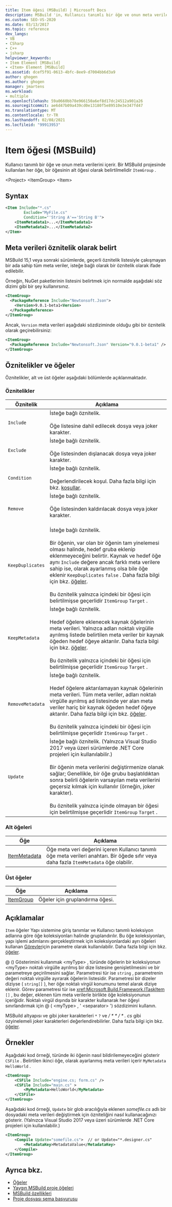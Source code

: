 ```yaml
---
title: Item öğesi (MSBuild) | Microsoft Docs
description: MSBuild 'in, Kullanıcı tanımlı bir öğe ve onun meta verilerini içermesi için öğe öğesini nasıl kullandığını öğrenin. Her öğe bir ItemGroup öğesinin alt öğesi olmalıdır.
ms.custom: SEO-VS-2020
ms.date: 03/13/2017
ms.topic: reference
dev_langs:
- VB
- CSharp
- C++
- jsharp
helpviewer_keywords:
- Item Element [MSBuild]
- <Item> Element [MSBuild]
ms.assetid: dcef5f91-0613-4bfc-8ee9-d7004bb6d3a9
author: ghogen
ms.author: ghogen
manager: jmartens
ms.workload:
- multiple
ms.openlocfilehash: 59a0660bb78e966150a6ef8d17dc24512a901a26
ms.sourcegitcommit: ae6d47b09a439cd0e13180f5e89510e3e347fd47
ms.translationtype: MT
ms.contentlocale: tr-TR
ms.lasthandoff: 02/08/2021
ms.locfileid: "99913953"
---
```

# <a name="item-element-msbuild"></a>Item öğesi (MSBuild)

Kullanıcı tanımlı bir öğe ve onun meta verilerini içerir. Bir MSBuild projesinde kullanılan her öğe, bir öğesinin alt öğesi olarak belirtilmelidir `ItemGroup` .

\<Project>
\<ItemGroup>
\<Item>

## <a name="syntax"></a>Syntax

```xml
<Item Include="*.cs"
        Exclude="MyFile.cs"
        Condition="'String A'=='String B'">
    <ItemMetadata1>...</ItemMetadata1>
    <ItemMetadata2>...</ItemMetadata2>
</Item>
```

## <a name="specify-metadata-as-attributes"></a>Meta verileri öznitelik olarak belirt

MSBuild 15,1 veya sonraki sürümlerde, geçerli öznitelik listesiyle çakışmayan bir ada sahip tüm meta veriler, isteğe bağlı olarak bir öznitelik olarak ifade edilebilir.

Örneğin, NuGet paketlerinin listesini belirtmek için normalde aşağıdaki söz dizimi gibi bir şey kullanırsınız.

```xml
<ItemGroup>
  <PackageReference Include="Newtonsoft.Json">
    <Version>9.0.1-beta1<Version>
  </PackageReference>
</ItemGroup>
```

Ancak, `Version` meta verileri aşağıdaki sözdiziminde olduğu gibi bir öznitelik olarak geçirebilirsiniz:

```xml
<ItemGroup>
  <PackageReference Include="Newtonsoft.Json" Version="9.0.1-beta1" />
</ItemGroup>
```

## <a name="attributes-and-elements"></a>Öznitelikler ve öğeler

 Öznitelikler, alt ve üst öğeler aşağıdaki bölümlerde açıklanmaktadır.

### <a name="attributes"></a>Öznitelikler

|Öznitelik|Açıklama|
|---------------|-----------------|
|`Include`|İsteğe bağlı öznitelik.<br /><br /> Öğe listesine dahil edilecek dosya veya joker karakter.|
|`Exclude`|İsteğe bağlı öznitelik.<br /><br /> Öğe listesinden dışlanacak dosya veya joker karakter.|
|`Condition`|İsteğe bağlı öznitelik.<br /><br /> Değerlendirilecek koşul. Daha fazla bilgi için bkz. [koşullar](../msbuild/msbuild-conditions.md).|
|`Remove`|İsteğe bağlı öznitelik.<br /><br /> Öğe listesinden kaldırılacak dosya veya joker karakter.<br /><br />|
|`KeepDuplicates`|İsteğe bağlı öznitelik.<br /><br /> Bir öğenin, var olan bir öğenin tam yinelemesi olması halinde, hedef gruba eklenip eklenmeyeceğini belirtir. Kaynak ve hedef öğe aynı `Include` değere ancak farklı meta verilere sahip ise, olarak ayarlanmış olsa bile öğe eklenir `KeepDuplicates` `false` . Daha fazla bilgi için bkz. [öğeler](../msbuild/msbuild-items.md).<br /><br /> Bu öznitelik yalnızca içindeki bir öğesi için belirtilmişse geçerlidir `ItemGroup` `Target` .|
|`KeepMetadata`|İsteğe bağlı öznitelik.<br /><br /> Hedef öğelere eklenecek kaynak öğelerinin meta verileri. Yalnızca adları noktalı virgülle ayrılmış listede belirtilen meta veriler bir kaynak öğeden hedef öğeye aktarılır. Daha fazla bilgi için bkz. [öğeler](../msbuild/msbuild-items.md).<br /><br /> Bu öznitelik yalnızca içindeki bir öğesi için belirtilmişse geçerlidir `ItemGroup` `Target` .|
|`RemoveMetadata`|İsteğe bağlı öznitelik.<br /><br /> Hedef öğelere aktarılamayan kaynak öğelerinin meta verileri. Tüm meta veriler, adları noktalı virgülle ayrılmış ad listesinde yer alan meta veriler hariç bir kaynak öğeden hedef öğeye aktarılır. Daha fazla bilgi için bkz. [öğeler](../msbuild/msbuild-items.md).<br /><br /> Bu öznitelik yalnızca içindeki bir öğesi için belirtilmişse geçerlidir `ItemGroup` `Target` .|
|`Update`|İsteğe bağlı öznitelik. (Yalnızca Visual Studio 2017 veya üzeri sürümlerde .NET Core projeleri için kullanılabilir.)<br /><br /> Bir öğenin meta verilerini değiştirmenize olanak sağlar; Genellikle, bir öğe grubu başlatıldıktan sonra belirli öğelerin varsayılan meta verilerini geçersiz kılmak için kullanılır (örneğin, joker karakter).<br /><br /> Bu öznitelik yalnızca içinde olmayan bir öğesi için belirtilmişse geçerlidir `ItemGroup` `Target` .|

### <a name="child-elements"></a>Alt öğeleri

|Öğe|Açıklama|
|-------------|-----------------|
|[ItemMetadata](../msbuild/itemmetadata-element-msbuild.md)|Öğe meta veri değerini içeren Kullanıcı tanımlı öğe meta verileri anahtarı. Bir öğede sıfır veya daha fazla `ItemMetadata` öğe olabilir.|

### <a name="parent-elements"></a>Üst öğeler

|Öğe|Açıklama|
|-------------|-----------------|
|[ItemGroup](../msbuild/itemgroup-element-msbuild.md)|Öğeler için gruplandırma öğesi.|

## <a name="remarks"></a>Açıklamalar

`Item` öğeler Yapı sistemine giriş tanımlar ve Kullanıcı tanımlı koleksiyon adlarına göre öğe koleksiyonları halinde gruplandırılır. Bu öğe koleksiyonları, yapı işlemi adımlarını gerçekleştirmek için koleksiyonlardaki ayrı öğeleri kullanan [Görevler](../msbuild/msbuild-tasks.md)için parametre olarak kullanılabilir. Daha fazla bilgi için bkz. [öğeler](../msbuild/msbuild-items.md).

@ () Gösterimini kullanmak \<myType> , türünde öğelerin bir koleksiyonun \<myType> noktalı virgülle ayrılmış bir dize listesine genişletilmesini ve bir parametreye geçirilmesini sağlar. Parametresi tür ise `string` , parametrenin değeri noktalı virgülle ayırarak öğelerin listesidir. Parametresi bir dizeler diziyse ( `string[]` ), her öğe noktalı virgül konumunu temel alarak diziye eklenir. Görev parametresi tür ise <xref:Microsoft.Build.Framework.ITaskItem> `[]` , bu değer, eklenen tüm meta verilerle birlikte öğe koleksiyonunun içeriğidir. Noktalı virgül dışında bir karakter kullanarak her öğeyi sınırlandırmak için @ ( \<myType> , ' \<separator> ') sözdizimini kullanın.

MSBuild altyapısı ve gibi joker karakterleri `*` `?` ve */ \* \* / \* . cs* gibi özyinelemeli joker karakterleri değerlendirebilirler. Daha fazla bilgi için bkz. [öğeler](../msbuild/msbuild-items.md).

## <a name="examples"></a>Örnekler

Aşağıdaki kod örneği, türünde iki öğenin nasıl bildirilemeyeceğini gösterir `CSFile` . Belirtilen ikinci öğe, olarak ayarlanmış meta verileri içerir `MyMetadata` `HelloWorld` .

```xml
<ItemGroup>
    <CSFile Include="engine.cs; form.cs" />
    <CSFile Include="main.cs" >
        <MyMetadata>HelloWorld</MyMetadata>
    </CSFile>
</ItemGroup>
```

Aşağıdaki kod örneği, `Update` bir glob aracılığıyla eklenen *somefile.cs* adlı bir dosyadaki meta verileri değiştirmek için özniteliğini nasıl kullanacağınızı gösterir. (Yalnızca Visual Studio 2017 veya üzeri sürümlerde .NET Core projeleri için kullanılabilir.)

```xml
<ItemGroup>
    <Compile Update="somefile.cs">  // or Update="*.designer.cs"
        <MetadataKey>MetadataValue</MetadataKey>
    </Compile>
</ItemGroup>
```

## <a name="see-also"></a>Ayrıca bkz.

- [Öğeler](../msbuild/msbuild-items.md)
- [Yaygın MSBuild proje öğeleri](../msbuild/common-msbuild-project-items.md)
- [MSBuild özellikleri](../msbuild/msbuild-properties.md)
- [Proje dosyası şema başvurusu](../msbuild/msbuild-project-file-schema-reference.md)
